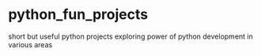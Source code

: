 # python_fun_projects
short but useful python projects exploring power of python development in various areas
